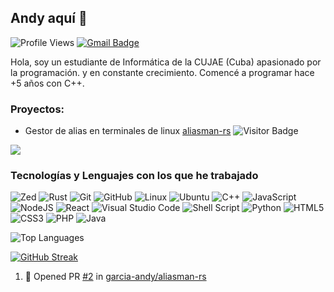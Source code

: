 ## Andy aquí 👋

![Profile Views](https://komarev.com/ghpvc/?username=Andy2403&color=blue)
[![Gmail Badge](https://img.shields.io/badge/-agf030124@gmail.com-c14438?style=flat-square&logo=Gmail&logoColor=white&link=mailto:agf030124@gmail.com)](mailto:agf030124@gmail.com)

Hola, soy un estudiante de Informática de la CUJAE (Cuba) apasionado por la programación. y en constante crecimiento.
Comencé a programar hace +5 años con C++.

### Proyectos:
- Gestor de alias en terminales de linux [aliasman-rs](https://github.com/Andy2403/aliasman-rs) ![Visitor Badge](https://visitor-badge.laobi.icu/badge?page_id=Andy2403.aliasman-rs)

<a href="https://github.com/Andy2403/aliasman-rs" target="_blank">
  <img align="center" src="https://github-readme-stats.vercel.app/api/pin/?username=Andy2403&repo=aliasman-rs&theme=dracula"">
</a>

### Tecnologías y Lenguajes con los que he trabajado
![Zed](https://img.shields.io/badge/Zed%20Lover-%20?style=for-the-badge&logo=zedindustries&logoColor=white&color=black)
![Rust](https://img.shields.io/badge/rust-%20?style=for-the-badge&logo=rust&logoColor=white&color=111)
![Git](https://img.shields.io/badge/Git-%20?style=for-the-badge&logo=git&logoColor=white&color=black)
![GitHub](https://img.shields.io/badge/-GitHub-181717?style=for-the-badge&logo=github&logoColor=white&color=333)
![Linux](https://img.shields.io/badge/Linux-FCC624?style=for-the-badge&logo=linux&logoColor=black)
![Ubuntu](https://img.shields.io/badge/Ubuntu-E95420?style=for-the-badge&logo=ubuntu&logoColor=white)
![C++](https://img.shields.io/badge/c++-%2300599C.svg?style=for-the-badge&logo=c%2B%2B)
![JavaScript](https://img.shields.io/badge/javascript-%23323330.svg?style=for-the-badge&logo=javascript&logoColor=%23F7DF1E)
![NodeJS](https://img.shields.io/badge/node.js-6DA55F?style=for-the-badge&logo=node.js&logoColor=white)
![React](https://img.shields.io/badge/react-%2320232a.svg?style=for-the-badge&logo=react&logoColor=%2361DAFB)
![Visual Studio Code](https://img.shields.io/badge/Visual%20Studio%20Code-%20?style=for-the-badge&color=0078d7)
![Shell Script](https://img.shields.io/badge/shell_script-%23121011.svg?style=for-the-badge&logo=gnu-bash&logoColor=white&color=black)
![Python](https://img.shields.io/badge/python-3670A0?style=for-the-badge&logo=python&logoColor=ffdd54)
![HTML5](https://img.shields.io/badge/-HTML5-E34F26?style=for-the-badge&logo=html5&logoColor=white)
![CSS3](https://img.shields.io/badge/-CSS3-1572B6?style=for-the-badge&logo=css3)
![PHP](https://img.shields.io/badge/php-%23777BB4.svg?style=for-the-badge&logo=php&logoColor=white)
![Java](https://img.shields.io/badge/java-%23ED8B00.svg?style=for-the-badge&logo=openjdk&logoColor=white)


![Top Languages](https://github-readme-stats.vercel.app/api/top-langs/?username=Andy2403&hide=java&theme=dracula)

[![GitHub Streak](https://streak-stats.demolab.com/?user=Andy2403&theme=dracula)](https://git.io/streak-stats)


<!--START_SECTION:activity-->
1. 💪 Opened PR [#2](https://github.com/garcia-andy/aliasman-rs/pull/2) in [garcia-andy/aliasman-rs](https://github.com/garcia-andy/aliasman-rs)
<!--END_SECTION:activity-->
